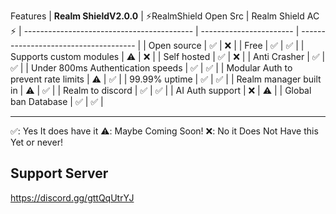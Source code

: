 
Features
| **Realm ShieldV2.0.0**                     | ⚡RealmShield Open Src  |  Realm Shield AC ⚡ 
| ------------------------------------------ | ----------------------- | ------------------------------------- |
| Open source                                | ✅                      | ❌                                   |
| Free                                       | ✅                      | ✅                                   |
| Supports custom modules                    | ⚠️                      | ❌                                   |
| Self hosted                                | ✅                      | ❌                                   |
| Anti Crasher                               | ✅                      | ✅                                   |
| Under 800ms Authentication speeds          | ✅                      | ✅                                   |
| Modular Auth to prevent rate limits        | ⚠️                      | ✅                                   |
| 99.99% uptime                              | ✅                      | ✅                                   |
| Realm manager built in                     | ⚠️                      | ✅                                   |
| Realm to discord                           | ✅                      | ✅                                   |
| AI Auth support                            | ❌                      | ⚠️                                   |
| Global ban Database                        | ✅                      | ✅                                   |


-------------------
✅: Yes It does have it
⚠️: Maybe Coming Soon!
❌: No it Does Not Have this Yet or never!

Support Server
-------------------
https://discord.gg/gttQqUtrYJ
